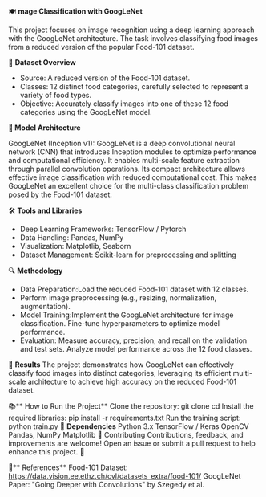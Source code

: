 🍽 **mage Classification with GoogLeNet**

This project focuses on image recognition using a deep learning approach with the GoogLeNet architecture. The task involves classifying food images from a reduced version of the popular Food-101 dataset.

📂 **Dataset Overview**

- Source: A reduced version of the Food-101 dataset.
- Classes: 12 distinct food categories, carefully selected to represent a variety of food types.
- Objective: Accurately classify images into one of these 12 food categories using the GoogLeNet model.

**🧠 Model Architecture**

GoogLeNet (Inception v1):
GoogLeNet is a deep convolutional neural network (CNN) that introduces Inception modules to optimize performance and computational efficiency.
It enables multi-scale feature extraction through parallel convolution operations.
Its compact architecture allows effective image classification with reduced computational cost.
This makes GoogLeNet an excellent choice for the multi-class classification problem posed by the Food-101 dataset.

🛠 **Tools and Libraries**
- Deep Learning Frameworks: TensorFlow / Pytorch
- Data Handling: Pandas, NumPy
- Visualization: Matplotlib, Seaborn
- Dataset Management: Scikit-learn for preprocessing and splitting

🔍 **Methodology**

- Data Preparation:Load the reduced Food-101 dataset with 12 classes.
- Perform image preprocessing (e.g., resizing, normalization, augmentation).
- Model Training:Implement the GoogLeNet architecture for image classification. Fine-tune hyperparameters to optimize model performance.
- Evaluation: Measure accuracy, precision, and recall on the validation and test sets. Analyze model performance across the 12 food classes.

🚀 **Results**
The project demonstrates how GoogLeNet can effectively classify food images into distinct categories, leveraging its efficient multi-scale architecture to achieve high accuracy on the reduced Food-101 dataset.

📚** How to Run the Project**
Clone the repository:
git clone <repository-url>
cd <project-directory>
Install the required libraries:
pip install -r requirements.txt
Run the training script:
python train.py
🧩 **Dependencies**
Python 3.x
TensorFlow / Keras
OpenCV
Pandas, NumPy
Matplotlib
🤝 Contributing
Contributions, feedback, and improvements are welcome! Open an issue or submit a pull request to help enhance this project. 🚀

🔗** References**
Food-101 Dataset: https://data.vision.ee.ethz.ch/cvl/datasets_extra/food-101/
GoogLeNet Paper: "Going Deeper with Convolutions" by Szegedy et al.

